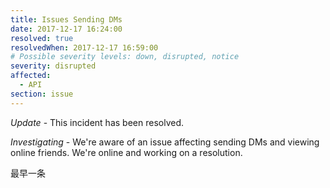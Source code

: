 ```yaml
---
title: Issues Sending DMs
date: 2017-12-17 16:24:00
resolved: true
resolvedWhen: 2017-12-17 16:59:00
# Possible severity levels: down, disrupted, notice
severity: disrupted
affected:
  - API
section: issue
---
```


*Update* - This incident has been resolved.

*Investigating* - We're aware of an issue affecting sending DMs and viewing online friends. We're online and working on a resolution.

最早一条